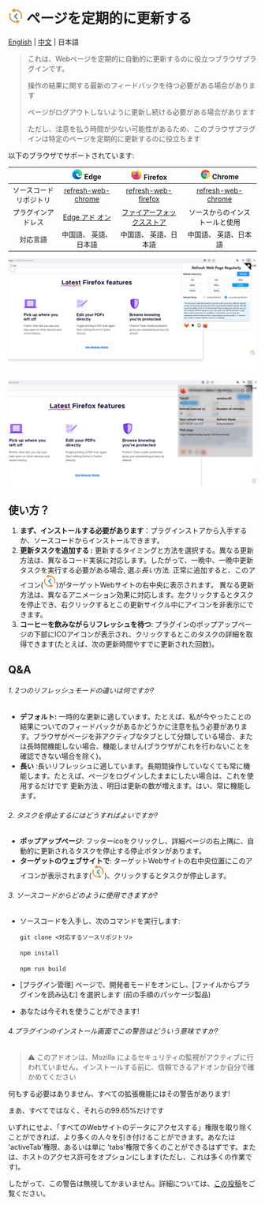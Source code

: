 # <img src="https://raw.githubusercontent.com/Volta0719/refresh-web-firefox/main/icons/icon.png" style="width:30px" /> ページを定期的に更新する

[English](https://github.com/Volta0719/refresh-web-chrome/blob/main/README.md) | [中文](https://github.com/Volta0719/refresh-web-chrome/blob/main/doc/readme_zh_CN.md) | 日本語


> これは、Webページを定期的に自動的に更新するのに役立つブラウザプラグインです。
>
> 操作の結果に関する最新のフィードバックを待つ必要がある場合があります
>
> ページがログアウトしないように更新し続ける必要がある場合があります
>
> ただし、注意を払う時間が少ない可能性があるため、このブラウザプラグインは特定のページを定期的に更新するのに役立ちます

以下のブラウザでサポートされています:

|                        | <img src="https://raw.githubusercontent.com/Volta0719/refresh-web-firefox/main/image/edge.png" style="width:20px" /> Edge | <img src="https://raw.githubusercontent.com/Volta0719/refresh-web-firefox/main/image/firefox.png" style="width:22px" /> Firefox | <img src="https://raw.githubusercontent.com/Volta0719/refresh-web-firefox/main/image/chrome.png" style="width:20px" /> Chrome |
| :--------------------: | :----------------------------------------------------------: | :----------------------------------------------------------: | :----------------------------------------------------------: |
| ソースコードリポジトリ | [refresh-web-chrome](https://github.com/Volta0719/refresh-web-chrome) | [refresh-web-firefox](https://github.com/Volta0719/refresh-web-firefox#refresh-web-firefox) | [refresh-web-chrome](https://github.com/Volta0719/refresh-web-chrome) |
|   プラグインアドレス   | [Edge アド オン](https://microsoftedge.microsoft.com/addons/detail/gjklkjghflejbeibdlefkbdljeoihkcp) | [ファイアーフォックスストア](https://addons.mozilla.org/ja/firefox/addon/refresh-web-page-regularly/) |                ソースからのインストールと使用                |
|        対応言語        |                    中国語、 英語、日本語                     |                    中国語、 英語、日本語                     |                    中国語、 英語、日本語                     |

![](https://raw.githubusercontent.com/Volta0719/refresh-web-firefox/main/image/home.png)

![](https://raw.githubusercontent.com/Volta0719/refresh-web-firefox/main/image/detail.png)

## 使い方？

1. **まず、インストールする必要があります**：プラグインストアから入手するか、ソースコードからインストールできます。
2. **更新タスクを追加する :** 更新するタイミングと方法を選択する。異なる更新方法は、異なるコード実装に対応します。したがって、一晩中、一晩中更新タスクを実行する必要がある場合, 選ぶ*長い*方法. 正常に追加すると、このアイコン(<img src="https://raw.githubusercontent.com/Volta0719/refresh-web-firefox/main/icons/icon.png" style="width:26px" />)がターゲットWebサイトの右中央に表示されます。 異なる更新方法は、異なるアニメーション効果に対応します。左クリックするとタスクを停止でき、右クリックするとこの更新サイクル中にアイコンを非表示にできます。
3. **コーヒーを飲みながらリフレッシュを待つ**: プラグインのポップアップページの下部にICOアイコンが表示され、クリックするとこのタスクの詳細を取得できます(たとえば、次の更新時間やすでに更新された回数)。

## Q&A

###### 1. 2つのリフレッシュモードの違いは何ですか?

- **デフォルト:** 一時的な更新に適しています。たとえば、私が今やったことの結果についてのフィードバックがあるかどうかに注意を払う必要があります。ブラウザがページを非アクティブなタブとして分類している場合、または長時間機能しない場合、機能しません(ブラウザがこれを行わないことを確認できない場合を除く)。
- **長い** :長いリフレッシュに適しています。長期間操作していなくても常に機能します。たとえば、ページをログインしたままにしたい場合は、これを使用するだけです 更新方法 、明日は更新の数が増えます。はい、常に機能します。

###### 2. タスクを停止するにはどうすればよいですか?

- **ポップアップページ**: フッターicoをクリックし、詳細ページの右上隅に、自動的に更新されるタスクを停止する停止ボタンがあります。
- **ターゲットのウェブサイトで**: ターゲットWebサイトの右中央位置にこのアイコンが表示されます(<img src="https://raw.githubusercontent.com/Volta0719/refresh-web-firefox/main/icons/icon.png" style="width:26px" />)、クリックするとタスクが停止します。

###### 3. ソースコードからどのように使用できますか?

- ソースコードを入手し、次のコマンドを実行します:

  ```shell
  git clone <対応するソースリポジトリ>
  
  npm install 
  
  npm run build
  ```

- [プラグイン管理] ページで、開発者モードをオンにし、[ファイルからプラグインを読み込む] を選択します (前の手順のパッケージ製品)

- あなたは今それを使うことができます!

###### 4.プラグインのインストール画面でこの警告はどういう意味ですか?

> ⚠️ このアドオンは、Mozilla によるセキュリティの監視がアクティブに行われていません。インストールする前に、信頼できるアドオンか自分で確かめてください

何もする必要はありません、すべての拡張機能にはその警告があります!

まあ、すべてではなく、それらの99.65%だけです

いずれにせよ、「すべてのWebサイトのデータにアクセスする」権限を取り除くことができれば、より多くの人々を引き付けることができます。あなたは 'activeTab'権限、あるいは単に 'tabs'権限で多くのことができるはずです。または、ホストのアクセス許可をオプションにします(ただし、これは多くの作業です)。

したがって、この警告は無視してかまいません。詳細については、[この投稿](https://discourse.mozilla.org/t/this-add-on-not-active-monitored-for-security-by-mozilla-make-sure-you-trust-before-install/121823)をご覧ください。



